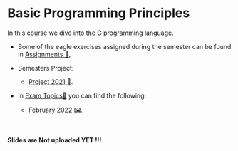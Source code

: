 # Basic Programming Principles

In this course we dive into the C programming language.

- Some of the eagle exercises assigned during the semester can be found in [Assignments 📂](https://github.com/tsingi-chris/CSD-Auth/tree/main/1st%20Semester/Basic%20Programming%20Principles/Eagle%20Assignments),

- Semesters Project:
    - [Project 2021 📂](https://github.com/tsingi-chris/CSD-Auth/tree/main/1st%20Semester/Basic%20Programming%20Principles/Project%202021).

- In [Exam Topics📂](https://github.com/tsingi-chris/CSD-Auth/tree/main/1st%20Semester/Basic%20Programming%20Principles/%CE%98%CE%AD%CE%BC%CE%B1%CF%84%CE%B1) you can find the following: 
  - [February 2022 🖼️](https://github.com/tsingi-chris/CSD-Auth/raw/main/1st%20Semester/Basic%20Programming%20Principles/%CE%98%CE%AD%CE%BC%CE%B1%CF%84%CE%B1/2022%20%CE%A6%CE%B5%CF%85%CF%81%CE%BF%CF%85%CE%AC%CF%81%CE%B9%CE%BF%CF%82.jpg).


<br/>


__Slides are Not uploaded YET !!!__